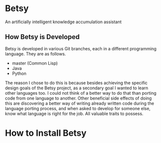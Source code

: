 # Betsy
An artificially intelligent knowledge accumulation assistant

## How Betsy is Developed
Betsy is developed in various Git branches, each in a different
programming language. They are as follows.

- master (Common Lisp)
- Java
- Python

The reason I chose to do this is because besides achieving the
specific design goals of the Betsy project, as a secondary goal
I wanted to learn other languages too. I could not think of a
better way to do that than porting code from one language to
another. Other beneficial side effects of doing this are
discovering a better way of writing already written code during
the language porting process, and when asked to develop for
someone else, know what language is right for the job. All
valuable traits to possess.

# How to Install Betsy
